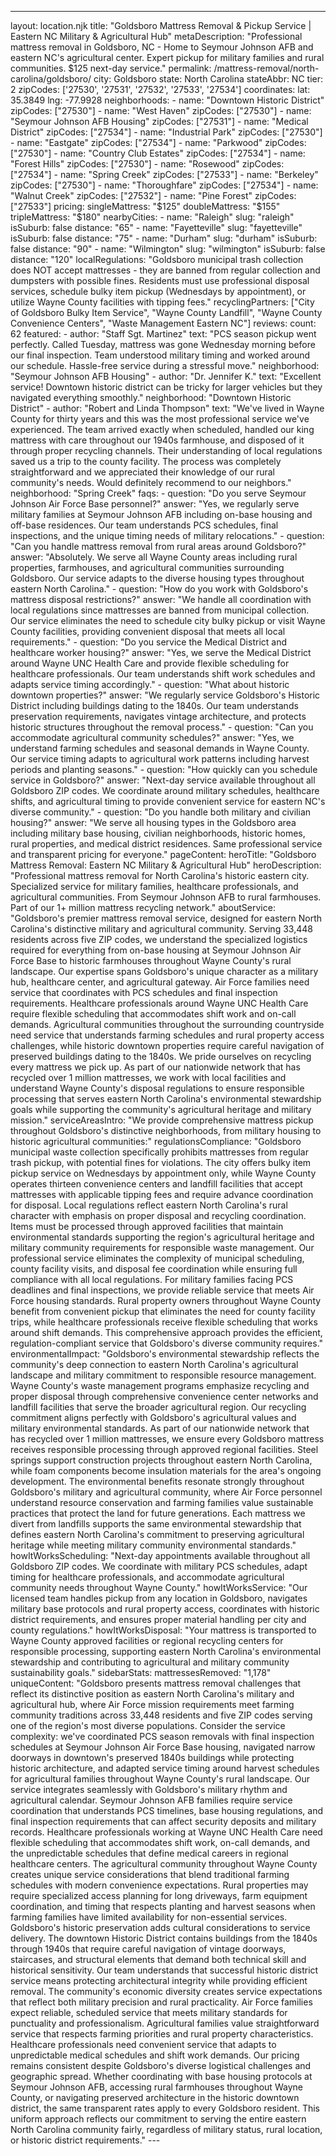 ---
layout: location.njk
title: "Goldsboro Mattress Removal & Pickup Service | Eastern NC Military & Agricultural Hub" metaDescription: "Professional mattress removal in Goldsboro, NC - Home to Seymour Johnson AFB and eastern NC's agricultural center. Expert pickup for military families and rural communities. $125 next-day service."
permalink: /mattress-removal/north-carolina/goldsboro/
city: Goldsboro state: North Carolina stateAbbr: NC tier: 2 zipCodes: ['27530', '27531', '27532', '27533', '27534'] coordinates: lat: 35.3849 lng: -77.9928 neighborhoods: - name: "Downtown Historic District" zipCodes: ["27530"] - name: "West Haven" zipCodes: ["27530"] - name: "Seymour Johnson AFB Housing" zipCodes: ["27531"] - name: "Medical District" zipCodes: ["27534"] - name: "Industrial Park" zipCodes: ["27530"] - name: "Eastgate" zipCodes: ["27534"] - name: "Parkwood" zipCodes: ["27530"] - name: "Country Club Estates" zipCodes: ["27534"] - name: "Forest Hills" zipCodes: ["27530"] - name: "Rosewood" zipCodes: ["27534"] - name: "Spring Creek" zipCodes: ["27533"] - name: "Berkeley" zipCodes: ["27530"] - name: "Thoroughfare" zipCodes: ["27534"] - name: "Walnut Creek" zipCodes: ["27532"] - name: "Pine Forest" zipCodes: ["27533"] pricing: singleMattress: "$125" doubleMattress: "$155" tripleMattress: "$180" nearbyCities: - name: "Raleigh" slug: "raleigh" isSuburb: false distance: "65" - name: "Fayetteville" slug: "fayetteville" isSuburb: false distance: "75" - name: "Durham" slug: "durham" isSuburb: false distance: "90" - name: "Wilmington" slug: "wilmington" isSuburb: false distance: "120" localRegulations: "Goldsboro municipal trash collection does NOT accept mattresses - they are banned from regular collection and dumpsters with possible fines. Residents must use professional disposal services, schedule bulky item pickup (Wednesdays by appointment), or utilize Wayne County facilities with tipping fees." recyclingPartners: ["City of Goldsboro Bulky Item Service", "Wayne County Landfill", "Wayne County Convenience Centers", "Waste Management Eastern NC"] reviews: count: 62 featured: - author: "Staff Sgt. Martinez" text: "PCS season pickup went perfectly. Called Tuesday, mattress was gone Wednesday morning before our final inspection. Team understood military timing and worked around our schedule. Hassle-free service during a stressful move." neighborhood: "Seymour Johnson AFB Housing" - author: "Dr. Jennifer K." text: "Excellent service! Downtown historic district can be tricky for larger vehicles but they navigated everything smoothly." neighborhood: "Downtown Historic District" - author: "Robert and Linda Thompson" text: "We've lived in Wayne County for thirty years and this was the most professional service we've experienced. The team arrived exactly when scheduled, handled our king mattress with care throughout our 1940s farmhouse, and disposed of it through proper recycling channels. Their understanding of local regulations saved us a trip to the county facility. The process was completely straightforward and we appreciated their knowledge of our rural community's needs. Would definitely recommend to our neighbors." neighborhood: "Spring Creek" faqs: - question: "Do you serve Seymour Johnson Air Force Base personnel?" answer: "Yes, we regularly serve military families at Seymour Johnson AFB including on-base housing and off-base residences. Our team understands PCS schedules, final inspections, and the unique timing needs of military relocations." - question: "Can you handle mattress removal from rural areas around Goldsboro?" answer: "Absolutely. We serve all Wayne County areas including rural properties, farmhouses, and agricultural communities surrounding Goldsboro. Our service adapts to the diverse housing types throughout eastern North Carolina." - question: "How do you work with Goldsboro's mattress disposal restrictions?" answer: "We handle all coordination with local regulations since mattresses are banned from municipal collection. Our service eliminates the need to schedule city bulky pickup or visit Wayne County facilities, providing convenient disposal that meets all local requirements." - question: "Do you service the Medical District and healthcare worker housing?" answer: "Yes, we serve the Medical District around Wayne UNC Health Care and provide flexible scheduling for healthcare professionals. Our team understands shift work schedules and adapts service timing accordingly." - question: "What about historic downtown properties?" answer: "We regularly service Goldsboro's Historic District including buildings dating to the 1840s. Our team understands preservation requirements, navigates vintage architecture, and protects historic structures throughout the removal process." - question: "Can you accommodate agricultural community schedules?" answer: "Yes, we understand farming schedules and seasonal demands in Wayne County. Our service timing adapts to agricultural work patterns including harvest periods and planting seasons." - question: "How quickly can you schedule service in Goldsboro?" answer: "Next-day service available throughout all Goldsboro ZIP codes. We coordinate around military schedules, healthcare shifts, and agricultural timing to provide convenient service for eastern NC's diverse community." - question: "Do you handle both military and civilian housing?" answer: "We serve all housing types in the Goldsboro area including military base housing, civilian neighborhoods, historic homes, rural properties, and medical district residences. Same professional service and transparent pricing for everyone." pageContent: heroTitle: "Goldsboro Mattress Removal: Eastern NC Military & Agricultural Hub" heroDescription: "Professional mattress removal for North Carolina's historic eastern city. Specialized service for military families, healthcare professionals, and agricultural communities. From Seymour Johnson AFB to rural farmhouses. Part of our 1+ million mattress recycling network." aboutService: "Goldsboro's premier mattress removal service, designed for eastern North Carolina's distinctive military and agricultural community. Serving 33,448 residents across five ZIP codes, we understand the specialized logistics required for everything from on-base housing at Seymour Johnson Air Force Base to historic farmhouses throughout Wayne County's rural landscape. Our expertise spans Goldsboro's unique character as a military hub, healthcare center, and agricultural gateway. Air Force families need service that coordinates with PCS schedules and final inspection requirements. Healthcare professionals around Wayne UNC Health Care require flexible scheduling that accommodates shift work and on-call demands. Agricultural communities throughout the surrounding countryside need service that understands farming schedules and rural property access challenges, while historic downtown properties require careful navigation of preserved buildings dating to the 1840s. We pride ourselves on recycling every mattress we pick up. As part of our nationwide network that has recycled over 1 million mattresses, we work with local facilities and understand Wayne County's disposal regulations to ensure responsible processing that serves eastern North Carolina's environmental stewardship goals while supporting the community's agricultural heritage and military mission." serviceAreasIntro: "We provide comprehensive mattress pickup throughout Goldsboro's distinctive neighborhoods, from military housing to historic agricultural communities:" regulationsCompliance: "Goldsboro municipal waste collection specifically prohibits mattresses from regular trash pickup, with potential fines for violations. The city offers bulky item pickup service on Wednesdays by appointment only, while Wayne County operates thirteen convenience centers and landfill facilities that accept mattresses with applicable tipping fees and require advance coordination for disposal. Local regulations reflect eastern North Carolina's rural character with emphasis on proper disposal and recycling coordination. Items must be processed through approved facilities that maintain environmental standards supporting the region's agricultural heritage and military community requirements for responsible waste management. Our professional service eliminates the complexity of municipal scheduling, county facility visits, and disposal fee coordination while ensuring full compliance with all local regulations. For military families facing PCS deadlines and final inspections, we provide reliable service that meets Air Force housing standards. Rural property owners throughout Wayne County benefit from convenient pickup that eliminates the need for county facility trips, while healthcare professionals receive flexible scheduling that works around shift demands. This comprehensive approach provides the efficient, regulation-compliant service that Goldsboro's diverse community requires." environmentalImpact: "Goldsboro's environmental stewardship reflects the community's deep connection to eastern North Carolina's agricultural landscape and military commitment to responsible resource management. Wayne County's waste management programs emphasize recycling and proper disposal through comprehensive convenience center networks and landfill facilities that serve the broader agricultural region. Our recycling commitment aligns perfectly with Goldsboro's agricultural values and military environmental standards. As part of our nationwide network that has recycled over 1 million mattresses, we ensure every Goldsboro mattress receives responsible processing through approved regional facilities. Steel springs support construction projects throughout eastern North Carolina, while foam components become insulation materials for the area's ongoing development. The environmental benefits resonate strongly throughout Goldsboro's military and agricultural community, where Air Force personnel understand resource conservation and farming families value sustainable practices that protect the land for future generations. Each mattress we divert from landfills supports the same environmental stewardship that defines eastern North Carolina's commitment to preserving agricultural heritage while meeting military community environmental standards." howItWorksScheduling: "Next-day appointments available throughout all Goldsboro ZIP codes. We coordinate with military PCS schedules, adapt timing for healthcare professionals, and accommodate agricultural community needs throughout Wayne County." howItWorksService: "Our licensed team handles pickup from any location in Goldsboro, navigates military base protocols and rural property access, coordinates with historic district requirements, and ensures proper material handling per city and county regulations." howItWorksDisposal: "Your mattress is transported to Wayne County approved facilities or regional recycling centers for responsible processing, supporting eastern North Carolina's environmental stewardship and contributing to agricultural and military community sustainability goals." sidebarStats: mattressesRemoved: "1,178" uniqueContent: "Goldsboro presents mattress removal challenges that reflect its distinctive position as eastern North Carolina's military and agricultural hub, where Air Force mission requirements meet farming community traditions across 33,448 residents and five ZIP codes serving one of the region's most diverse populations. Consider the service complexity: we've coordinated PCS season removals with final inspection schedules at Seymour Johnson Air Force Base housing, navigated narrow doorways in downtown's preserved 1840s buildings while protecting historic architecture, and adapted service timing around harvest schedules for agricultural families throughout Wayne County's rural landscape. Our service integrates seamlessly with Goldsboro's military rhythm and agricultural calendar. Seymour Johnson AFB families require service coordination that understands PCS timelines, base housing regulations, and final inspection requirements that can affect security deposits and military records. Healthcare professionals working at Wayne UNC Health Care need flexible scheduling that accommodates shift work, on-call demands, and the unpredictable schedules that define medical careers in regional healthcare centers. The agricultural community throughout Wayne County creates unique service considerations that blend traditional farming schedules with modern convenience expectations. Rural properties may require specialized access planning for long driveways, farm equipment coordination, and timing that respects planting and harvest seasons when farming families have limited availability for non-essential services. Goldsboro's historic preservation adds cultural considerations to service delivery. The downtown Historic District contains buildings from the 1840s through 1940s that require careful navigation of vintage doorways, staircases, and structural elements that demand both technical skill and historical sensitivity. Our team understands that successful historic district service means protecting architectural integrity while providing efficient removal. The community's economic diversity creates service expectations that reflect both military precision and rural practicality. Air Force families expect reliable, scheduled service that meets military standards for punctuality and professionalism. Agricultural families value straightforward service that respects farming priorities and rural property characteristics. Healthcare professionals need convenient service that adapts to unpredictable medical schedules and shift work demands. Our pricing remains consistent despite Goldsboro's diverse logistical challenges and geographic spread. Whether coordinating with base housing protocols at Seymour Johnson AFB, accessing rural farmhouses throughout Wayne County, or navigating preserved architecture in the historic downtown district, the same transparent rates apply to every Goldsboro resident. This uniform approach reflects our commitment to serving the entire eastern North Carolina community fairly, regardless of military status, rural location, or historic district requirements." ---